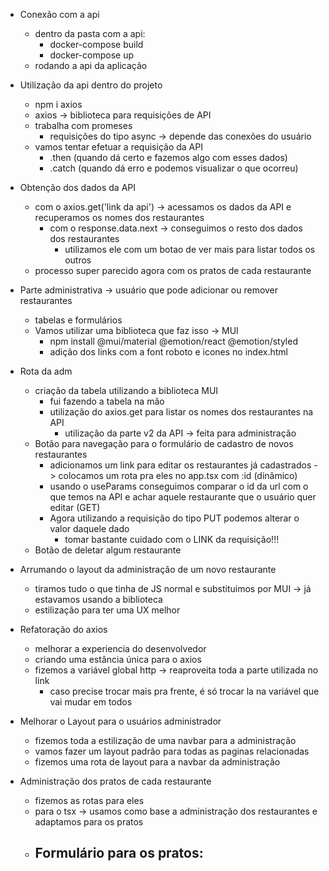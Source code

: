 - Conexão com a api
  - dentro da pasta com a api:
    - docker-compose build
    - docker-compose up
  - rodando a api da aplicação

- Utilização da api dentro do projeto
  - npm i axios
  - axios -> biblioteca para requisições de API
  - trabalha com promeses
    - requisições do tipo async -> depende das conexões do usuário
  - vamos tentar efetuar a requisição da API
    - .then (quando dá certo e fazemos algo com esses dados)
    - .catch (quando dá erro e podemos visualizar o que ocorreu)

- Obtenção dos dados da API
  - com o axios.get('link da api') -> acessamos os dados da API e recuperamos os nomes dos restaurantes
    - com o response.data.next -> conseguimos o resto dos dados dos restaurantes
      - utilizamos ele com um botao de ver mais para listar todos os outros
  - processo super parecido agora com os pratos de cada restaurante

- Parte administrativa -> usuário que pode adicionar ou remover restaurantes
  - tabelas e formulários
  - Vamos utilizar uma biblioteca que faz isso -> MUI
    - npm install @mui/material @emotion/react @emotion/styled
    - adição dos links com a font roboto e icones no index.html

- Rota da adm
  - criação da tabela utilizando a biblioteca MUI
    - fui fazendo a tabela na mão
    - utilização do axios.get para listar os nomes dos restaurantes na API
      - utilização da parte v2 da API -> feita para administração
  - Botão para navegação para o formulário de cadastro de novos restaurantes
    - adicionamos um link para editar os restaurantes já cadastrados -> colocamos um rota pra eles no app.tsx com :id (dinâmico)
    - usando o useParams conseguimos comparar o id da url com o que temos na API e achar aquele restaurante que o usuário quer editar (GET)
    - Agora utilizando a requisição do tipo PUT podemos alterar o valor daquele dado
      - tomar bastante cuidado com o LINK da requisição!!!
  - Botão de deletar algum restaurante

- Arrumando o layout da administração de um novo restaurante
  - tiramos tudo o que tinha de JS normal e substituimos por MUI -> já estavamos usando a biblioteca
  - estilização para ter uma UX melhor

- Refatoração do axios
  - melhorar a experiencia do desenvolvedor
  - criando uma estância única para o axios
  - fizemos a variável global http -> reaproveita toda a parte utilizada no link
    - caso precise trocar mais pra frente, é só trocar la na variável que vai mudar em todos
  
- Melhorar o Layout para o usuários administrador
  - fizemos toda a estilização de uma navbar para a administração
  - vamos fazer um layout padrão para todas as paginas relacionadas
  - fizemos uma rota de layout para a navbar da administração

- Administração dos pratos de cada restaurante
  - fizemos as rotas para eles
  - para o tsx -> usamos como base a administração dos restaurantes e adaptamos para os pratos
  - Formulário para os pratos:
    - 